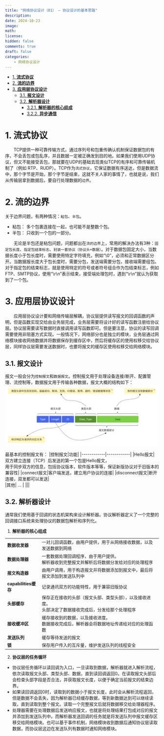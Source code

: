 ```yaml
---
title: "网络协议设计（01） — 协议设计的基本思路"
description: 
date: 2024-10-23
image: 
math: 
license: 
hidden: false
comments: true
draft: false
categories:
    - 网络协议设计
---
```


- [1. **流式协议**](#1-流式协议)
- [2. **流的边界**](#2-流的边界)
- [3. **应用层协议设计**](#3-应用层协议设计)
  - [3.1. **报文设计**](#31-报文设计)
  - [3.2. **解析器设计**](#32-解析器设计)
    - [3.2.1. **解析器的核心组成**](#321-解析器的核心组成)
    - [3.2.2. **异步通信**](#322-异步通信)


# 1. **流式协议**
&emsp;&emsp;TCP提供一种可靠传输方式，通过序列号和包重传确认机制保证数据包的有序，不会丢包或包乱序，并且数据一定被正确发到目的地。如果我们使用UDP协议，但又不能接受丢包，那就要在UDP的基础去现类似TCP的有序和可靠传输机制了（例如 RTP、RUDP）。TCP作为`流式协议`，它保证数据有序送达，但是数据流中，那个字节是开始，那个字节是结束，这就不关人家的事情了，也就是说，我们从传输层拿到数据后，要自行处理数据的`边界`。


# 2. **流的边界**       
关于边界问题，有两种情况：`粘包`、`半包`。   
- 粘包： 多个包裹连接在一起，也可能不是整数个包。   
- 半包： 只收到一个包的一部分。     

&emsp;&emsp;无论是半包还是粘包问题，问题都出在`流的边界`上，常用的解决办法有3种：`固定包长度`、`指定包结束标志`、`封装一套协议（协议头+数据）`。对于数据包固定大小，当数据长度小于包长度时，需要使用特定字符填充，例如“\0”，必须和正常数据区分开。当数据报长度大于包长度时，需要分包，发送端需要分包，接收端需要组包。对于指定包的结束标志，就是使用特定的符号或者符号组合作为包结束标志，例如FTP、SMTP协议，使用“\r\n”表示结束，接受端处理包时，遇到“\r\n”就认为获取到了一个包。

# 3. **应用层协议设计**
&emsp;&emsp;应用层协议设计要和网络传输层解耦，协议层提供读写报文的回调函数的声明，但是函数实现交给由业务层完成，业务层需要将设计好的读写函数注册给协议层。协议层需要读写数据时直接调用读写函数即可。但是要注意，协议的读写回调需要使用非阻塞方式实现。一般情况下，网络部分也是独立的模块，业务层通过网络模块接收网络数据并将数据保存到缓存区中，然后将缓存区的使用权移交给协议层，同样协议层需要发送数据时，也要将报文的缓存区使用权移交给网络模块。  


## 3.1. **报文设计**
报文一般会分为`控制报文`和`数据报文`。控制报文用于处理设备连接/断开、配置管理、流控制等，数据报文用于传输各种数据，报文大概的结构如下：   
![](报文结构.svg)   

最基本的控制报文有：
|控制报文|功能|
|------------|------------|
|Hello报文| 双方建立连接（TCP）后发送的第一个包是Hello报文，<br> 用于同步双方的信息，包括协议版本，软件版本等等，保证新版协议对于旧版本的兼容性|
|connect报文|客户端发送，建立用户协议的连接|
|disconnect报文|断开连接，双发都可以发送|  
|其他| ... |
|||


## 3.2. **解析器设计**
通常我们使用基于回调的状态机架构来设计解析器。协议解析器定义了一个完整的回调接口系统来处理协议的数据包解析和序列化。   
1. **解析器的核心组成**    

|||  
|---------------------|------------|   
|**数据收发器**           | 一对儿回调函数，由用户提供，用于从网络接收数据，以及发送数据到网络|  
|**数据处理器**          | 一套数据处理回调程序，由于用户提供。<br> 解析器收到完整报文并解析后将数据分发给对应的处理程序|  
|**报文构造器**         | 由用户调用，用于构造报文并将数据添加到报文中，最后将报文添加到发送队列中|   
|**capabilities缓存**  | 记录通讯双方的功能特性，用于兼容旧版协议|  
|**头部缓存**          | 保存正在接收的头部（报文头部、类型头部），以及接收进度。<br> 头部决定了数据接收完成后，分发给那个处理程序|   
|**接收缓冲区**        | 缓存接收到的数据，以及接收进度。<br> 数据接收完成后，解析器会将数据地址传递给对应的处理函数|  
|**发送队列**          | 缓存等待发送的报文|  
|**锁**               | 保存用户传入的互斥量，维护发送队列的线程安全|  


2. **协议层的任务循环**   

- 协议层任务循环以读回调为入口，一旦读取到数据，解析器就进入解析流程，依次读取报文头部、类型头部、数据，直到读回调返回0。在读取报文头部后会检查头部字段是否合法，并获取报文长度，以便于确定当前报文的结束边界。   
- 如果读回调返回0时，读取到的数据小于报文长度，此时会从解析流程返回，但是数据不会丢失，因为解析器已经缓存数据，等到新数据达到可以继续读取，直到读取到整个报文。读取一个完整报文后就将数据移交给处理器程序。   
- 处理器需要在处理数据后发送响应报文，也就是将处理结果打包成对应的报文并添加到发送队列中。而解析器发送回调的任务就是将发送队列中报文缓存区移交给网络模块。也可以基于事件机制，网络模块收到数据后通知协议层读取数据，而协议层这边在发送队列有数据时通知网络模块。    






